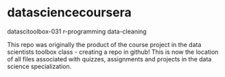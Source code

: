 
# datasciencecoursera
datascitoolbox-031
r-programming
data-cleaning

This repo was originally the product of the course project in the data scientists toolbox class - creating a repo in github!  This is now the location of all files associated with quizzes, assignments and projects in the data science specialization.
